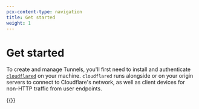 ```yaml
---
pcx-content-type: navigation
title: Get started
weight: 1
---
```


# Get started

To create and manage Tunnels, you'll first need to install and authenticate [`cloudflared`](/cloudflare-one/glossary/#cloudflared) on your machine. `cloudflared` runs alongside or on your origin servers to connect to Cloudflare's network, as well as client devices for non-HTTP traffic from user endpoints.

{{<directory-listing>}}

